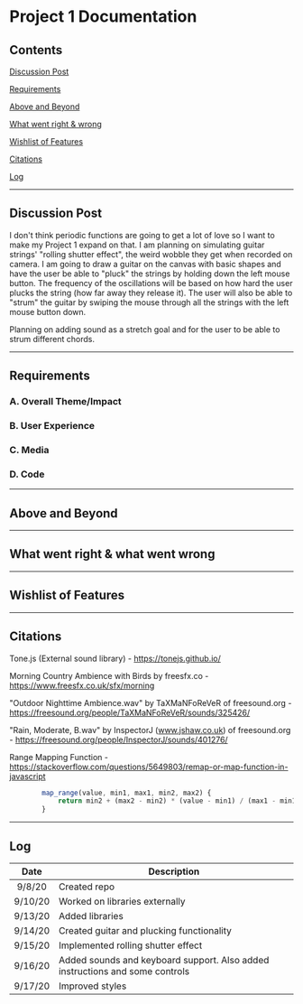 # Project 1 Documentation

## Contents

[Discussion Post](#Discussion-Post)

[Requirements](#Requirements)

[Above and Beyond](#Above-and-Beyond)

[What went right & wrong](#What-went-right-&-what-went-wrong)

[Wishlist of Features](#Wishlist-of-Features)

[Citations](#Citations)

[Log](#Log)

------------------------------------

## Discussion Post
I don't think periodic functions are going to get a lot of love so I want to make my Project 1 expand on that. I am planning on simulating guitar strings' "rolling shutter effect", the weird wobble they get when recorded on camera. I am going to draw a guitar on the canvas with basic shapes and have the user be able to "pluck" the strings by holding down the left mouse button. The frequency of the oscillations will be based on how hard the user plucks the string (how far away they release it). The user will also be able to "strum" the guitar by swiping the mouse through all the strings with the left mouse button down.

Planning on adding sound as a stretch goal and for the user to be able to strum different chords.

------------------------------------

## Requirements

### A. Overall Theme/Impact

### B. User Experience

### C. Media

### D. Code

------------------------------------

## Above and Beyond

------------------------------------

## What went right & what went wrong

------------------------------------

## Wishlist of Features

------------------------------------

## Citations
Tone.js (External sound library) - 
https://tonejs.github.io/

Morning Country Ambience with Birds by freesfx.co - 
https://www.freesfx.co.uk/sfx/morning

"Outdoor Nighttime Ambience.wav" by TaXMaNFoReVeR of freesound.org - 
https://freesound.org/people/TaXMaNFoReVeR/sounds/325426/

"Rain, Moderate, B.wav" by InspectorJ (www.jshaw.co.uk) of freesound.org - 
https://freesound.org/people/InspectorJ/sounds/401276/

Range Mapping Function - 
https://stackoverflow.com/questions/5649803/remap-or-map-function-in-javascript
```javascript
        map_range(value, min1, max1, min2, max2) {
            return min2 + (max2 - min2) * (value - min1) / (max1 - min1);
        }
```

------------------------------------

## Log
|   Date   | Description                               |
|  :----:  | -----------                               |
|  9/8/20  | Created repo                              |
|  9/10/20 | Worked on libraries externally            |
|  9/13/20 | Added libraries                           |
|  9/14/20 | Created guitar and plucking functionality |
|  9/15/20 | Implemented rolling shutter effect        |
|  9/16/20 | Added sounds and keyboard support. Also added instructions and some controls |
|  9/17/20 | Improved styles                           |
